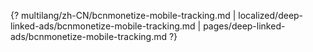 {? multilang/zh-CN/bcnmonetize-mobile-tracking.md | localized/deep-linked-ads/bcnmonetize-mobile-tracking.md | pages/deep-linked-ads/bcnmonetize-mobile-tracking.md ?}
